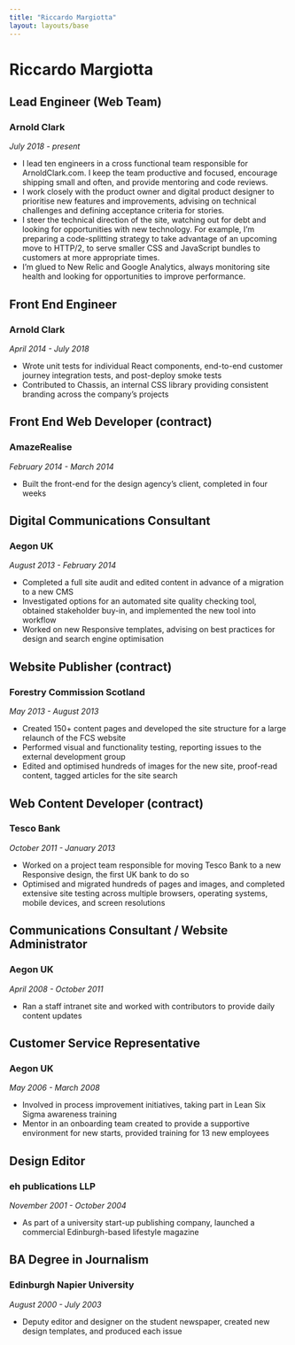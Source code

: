 ```yaml
---
title: "Riccardo Margiotta"
layout: layouts/base
---
```


# Riccardo Margiotta

## Lead Engineer (Web Team)

### Arnold Clark

*July 2018 - present*

- I lead ten engineers in a cross functional team responsible for ArnoldClark.com. I keep the team productive and focused, encourage shipping small and often, and provide mentoring and code reviews.
- I work closely with the product owner and digital product designer to prioritise new features and improvements, advising on technical challenges and defining acceptance criteria for stories.
- I steer the technical direction of the site, watching out for debt and looking for opportunities with new technology. For example, I’m preparing a code-splitting strategy to take advantage of an upcoming move to HTTP/2, to serve smaller CSS and JavaScript bundles to customers at more appropriate times.
- I’m glued to New Relic and Google Analytics, always monitoring site health and looking for opportunities to improve performance.

## Front End Engineer

### Arnold Clark

*April 2014 - July 2018*

- Wrote unit tests for individual React components, end-to-end customer journey integration tests, and post-deploy smoke tests
- Contributed to Chassis, an internal CSS library providing consistent branding across the company’s projects

## Front End Web Developer (contract)

### AmazeRealise

*February 2014 - March 2014*

- Built the front-end for the design agency’s client, completed in four weeks

## Digital Communications Consultant

### Aegon UK

*August 2013 - February 2014*

- Completed a full site audit and edited content in advance of a migration to a new CMS
- Investigated options for an automated site quality checking tool, obtained stakeholder buy-in, and implemented the new tool into workflow
- Worked on new Responsive templates, advising on best practices for design and search engine optimisation

## Website Publisher (contract)

### Forestry Commission Scotland

*May 2013 - August 2013*

- Created 150+ content pages and developed the site structure for a large relaunch of the FCS website
- Performed visual and functionality testing, reporting issues to the external development group
- Edited and optimised hundreds of images for the new site, proof-read content, tagged articles for the site search

## Web Content Developer (contract)

### Tesco Bank

*October 2011 - January 2013*

- Worked on a project team responsible for moving Tesco Bank to a new Responsive design, the first UK bank to do so
- Optimised and migrated hundreds of pages and images, and completed extensive site testing across multiple browsers, operating systems, mobile devices, and screen resolutions

## Communications Consultant / Website Administrator

### Aegon UK

*April 2008 - October 2011*

- Ran a staff intranet site and worked with contributors to provide daily content updates

## Customer Service Representative

### Aegon UK

*May 2006 - March 2008*

- Involved in process improvement initiatives, taking part in Lean Six Sigma awareness training
- Mentor in an onboarding team created to provide a supportive environment for new starts, provided training for 13 new employees

## Design Editor

### eh publications LLP

*November 2001 - October 2004*

- As part of a university start-up publishing company, launched a commercial Edinburgh-based lifestyle magazine

## BA Degree in Journalism

### Edinburgh Napier University

*August 2000 - July 2003*

- Deputy editor and designer on the student newspaper, created new design templates, and produced each issue
